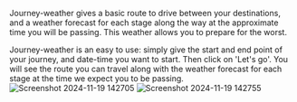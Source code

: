 Journey-weather gives a basic route to drive between your destinations, and a weather forecast for each stage along the way at the approximate time you will be passing. This weather allows you to prepare for the worst.

Journey-weather is an easy to use: simply give the start and end point of your journey, and date-time you want to start. Then click on 'Let's go'. You will see the route you can travel along with the weather forecast for each stage at the time we expect you to be passing.
 
 
![Screenshot 2024-11-19 142705](https://github.com/user-attachments/assets/a99db07c-ffff-41a7-afb4-aba36415a8e0)
![Screenshot 2024-11-19 142755](https://github.com/user-attachments/assets/631efe5d-7978-4f6b-b540-a0dacadef95e)
